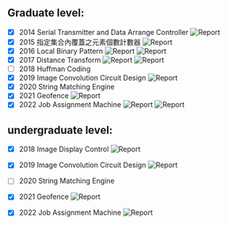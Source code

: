 
## Graduate level:
- [x] 2014 Serial Transmitter and Data Arrange Controller 
	![Report](https://img.shields.io/badge/area-3725-red.svg)
- [x] 2015 指定集合內覆蓋之元素個數計數器 
	![Report](https://img.shields.io/badge/area-6777-red.svg)
- [x] 2016 Local Binary Pattern
	![Report](https://img.shields.io/badge/area-6283-red.svg) ![Report](https://img.shields.io/badge/time-1587670-blue.svg)
- [x] 2017 Distance Transform
	![Report](https://img.shields.io/badge/area-8301-red.svg) ![Report](https://img.shields.io/badge/time-963240-blue.svg) 
- [ ] 2018 Huffman Coding
- [x] 2019 Image Convolution Circuit Design
	![Report](https://img.shields.io/badge/area-49413-red.svg)
- [x] 2020 String Matching Engine
- [x] 2021 Geofence
	![Report](https://img.shields.io/badge/area-74464-red.svg)
- [x] 2022 Job Assignment Machine
	![Report](https://img.shields.io/badge/area-9968-red.svg) ![Report](https://img.shields.io/badge/cycle-403205-blue.svg) 
## undergraduate level:
- [x] 2018 Image Display Control
	![Report](https://img.shields.io/badge/area-152156-red.svg)
- [x] 2019 Image Convolution Circuit Design
	![Report](https://img.shields.io/badge/area-26248-red.svg)
- [ ] 2020 String Matching Engine
- [x] 2021 Geofence
	![Report](https://img.shields.io/badge/area-21901-red.svg)
- [x] 2022 Job Assignment Machine
	![Report](https://img.shields.io/badge/area-7648-red.svg)
	
 
